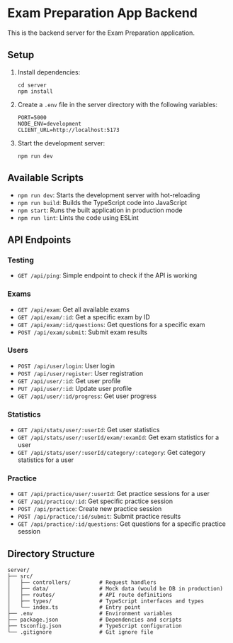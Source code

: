 # Exam Preparation App Backend

This is the backend server for the Exam Preparation application.

## Setup

1. Install dependencies:
   ```
   cd server
   npm install
   ```

2. Create a `.env` file in the server directory with the following variables:
   ```
   PORT=5000
   NODE_ENV=development
   CLIENT_URL=http://localhost:5173
   ```

3. Start the development server:
   ```
   npm run dev
   ```

## Available Scripts

- `npm run dev`: Starts the development server with hot-reloading
- `npm run build`: Builds the TypeScript code into JavaScript
- `npm start`: Runs the built application in production mode
- `npm run lint`: Lints the code using ESLint

## API Endpoints

### Testing
- `GET /api/ping`: Simple endpoint to check if the API is working

### Exams
- `GET /api/exam`: Get all available exams
- `GET /api/exam/:id`: Get a specific exam by ID
- `GET /api/exam/:id/questions`: Get questions for a specific exam
- `POST /api/exam/submit`: Submit exam results

### Users
- `POST /api/user/login`: User login
- `POST /api/user/register`: User registration
- `GET /api/user/:id`: Get user profile
- `PUT /api/user/:id`: Update user profile
- `GET /api/user/:id/progress`: Get user progress

### Statistics
- `GET /api/stats/user/:userId`: Get user statistics
- `GET /api/stats/user/:userId/exam/:examId`: Get exam statistics for a user
- `GET /api/stats/user/:userId/category/:category`: Get category statistics for a user

### Practice
- `GET /api/practice/user/:userId`: Get practice sessions for a user
- `GET /api/practice/:id`: Get specific practice session
- `POST /api/practice`: Create new practice session
- `POST /api/practice/:id/submit`: Submit practice results
- `GET /api/practice/:id/questions`: Get questions for a specific practice session

## Directory Structure

```
server/
├── src/
│   ├── controllers/         # Request handlers
│   ├── data/                # Mock data (would be DB in production)
│   ├── routes/              # API route definitions
│   ├── types/               # TypeScript interfaces and types
│   └── index.ts             # Entry point
├── .env                     # Environment variables
├── package.json             # Dependencies and scripts
├── tsconfig.json            # TypeScript configuration
└── .gitignore               # Git ignore file
```
